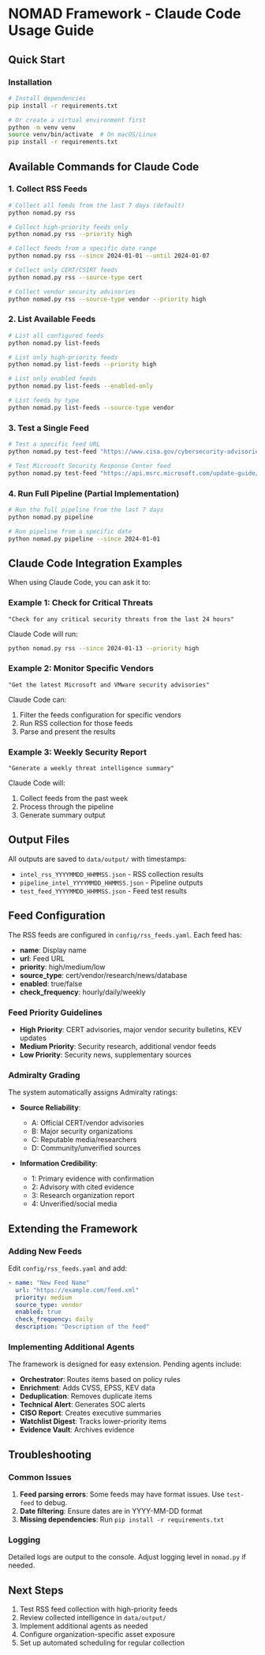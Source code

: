 # NOMAD Framework - Claude Code Usage Guide

## Quick Start

### Installation
```bash
# Install dependencies
pip install -r requirements.txt

# Or create a virtual environment first
python -m venv venv
source venv/bin/activate  # On macOS/Linux
pip install -r requirements.txt
```

## Available Commands for Claude Code

### 1. Collect RSS Feeds
```bash
# Collect all feeds from the last 7 days (default)
python nomad.py rss

# Collect high-priority feeds only
python nomad.py rss --priority high

# Collect feeds from a specific date range
python nomad.py rss --since 2024-01-01 --until 2024-01-07

# Collect only CERT/CSIRT feeds
python nomad.py rss --source-type cert

# Collect vendor security advisories
python nomad.py rss --source-type vendor --priority high
```

### 2. List Available Feeds
```bash
# List all configured feeds
python nomad.py list-feeds

# List only high-priority feeds
python nomad.py list-feeds --priority high

# List only enabled feeds
python nomad.py list-feeds --enabled-only

# List feeds by type
python nomad.py list-feeds --source-type vendor
```

### 3. Test a Single Feed
```bash
# Test a specific feed URL
python nomad.py test-feed "https://www.cisa.gov/cybersecurity-advisories/all.xml"

# Test Microsoft Security Response Center feed
python nomad.py test-feed "https://api.msrc.microsoft.com/update-guide/rss"
```

### 4. Run Full Pipeline (Partial Implementation)
```bash
# Run the full pipeline from the last 7 days
python nomad.py pipeline

# Run pipeline from a specific date
python nomad.py pipeline --since 2024-01-01
```

## Claude Code Integration Examples

When using Claude Code, you can ask it to:

### Example 1: Check for Critical Threats
```
"Check for any critical security threats from the last 24 hours"
```
Claude Code will run:
```bash
python nomad.py rss --since 2024-01-13 --priority high
```

### Example 2: Monitor Specific Vendors
```
"Get the latest Microsoft and VMware security advisories"
```
Claude Code can:
1. Filter the feeds configuration for specific vendors
2. Run RSS collection for those feeds
3. Parse and present the results

### Example 3: Weekly Security Report
```
"Generate a weekly threat intelligence summary"
```
Claude Code will:
1. Collect feeds from the past week
2. Process through the pipeline
3. Generate summary output

## Output Files

All outputs are saved to `data/output/` with timestamps:
- `intel_rss_YYYYMMDD_HHMMSS.json` - RSS collection results
- `pipeline_intel_YYYYMMDD_HHMMSS.json` - Pipeline outputs
- `test_feed_YYYYMMDD_HHMMSS.json` - Feed test results

## Feed Configuration

The RSS feeds are configured in `config/rss_feeds.yaml`. Each feed has:
- **name**: Display name
- **url**: Feed URL
- **priority**: high/medium/low
- **source_type**: cert/vendor/research/news/database
- **enabled**: true/false
- **check_frequency**: hourly/daily/weekly

### Feed Priority Guidelines
- **High Priority**: CERT advisories, major vendor security bulletins, KEV updates
- **Medium Priority**: Security research, additional vendor feeds
- **Low Priority**: Security news, supplementary sources

### Admiralty Grading
The system automatically assigns Admiralty ratings:
- **Source Reliability**:
  - A: Official CERT/vendor advisories
  - B: Major security organizations
  - C: Reputable media/researchers
  - D: Community/unverified sources

- **Information Credibility**:
  - 1: Primary evidence with confirmation
  - 2: Advisory with cited evidence
  - 3: Research organization report
  - 4: Unverified/social media

## Extending the Framework

### Adding New Feeds
Edit `config/rss_feeds.yaml` and add:
```yaml
- name: "New Feed Name"
  url: "https://example.com/feed.xml"
  priority: medium
  source_type: vendor
  enabled: true
  check_frequency: daily
  description: "Description of the feed"
```

### Implementing Additional Agents

The framework is designed for easy extension. Pending agents include:
- **Orchestrator**: Routes items based on policy rules
- **Enrichment**: Adds CVSS, EPSS, KEV data
- **Deduplication**: Removes duplicate items
- **Technical Alert**: Generates SOC alerts
- **CISO Report**: Creates executive summaries
- **Watchlist Digest**: Tracks lower-priority items
- **Evidence Vault**: Archives evidence

## Troubleshooting

### Common Issues

1. **Feed parsing errors**: Some feeds may have format issues. Use `test-feed` to debug.
2. **Date filtering**: Ensure dates are in YYYY-MM-DD format
3. **Missing dependencies**: Run `pip install -r requirements.txt`

### Logging

Detailed logs are output to the console. Adjust logging level in `nomad.py` if needed.

## Next Steps

1. Test RSS feed collection with high-priority feeds
2. Review collected intelligence in `data/output/`
3. Implement additional agents as needed
4. Configure organization-specific asset exposure
5. Set up automated scheduling for regular collection